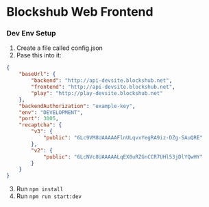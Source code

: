 # Blockshub Web Frontend

### Dev Env Setup
1. Create a file called config.json
2. Pase this into it:
```json
{
    "baseUrl": {
        "backend": "http://api-devsite.blockshub.net",
        "frontend": "http://api-devsite.blockshub.net",
        "play": "http://play-devsite.blockshub.net"
    },
    "backendAuthorization": "example-key",
    "env": "DEVELOPMENT",
    "port": 3005,
    "recaptcha": {
        "v3": {
            "public": "6Lc9VM8UAAAAAFlnULqvxYegRA9iz-DZg-SAuQRE"
        },
        "v2": {
            "public": "6LcNVc8UAAAAALqEX0uRZGnCCR7UHl53jDlYQwHY"
        }
    }
}
```
3. Run `npm install`
4. Run `npm run start:dev`